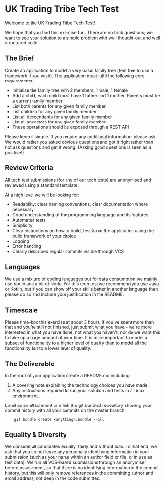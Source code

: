 # UK Trading Tribe Tech Test

Welcome to the UK Trading Tribe Tech Test!

We hope that you find this exercise fun. There are no trick questions; we want to see your solution to a simple problem with well thought-out and well structured code.

## The Brief

Create an application to model a very basic family tree (feel free to use a framework if you wish). The application must fulfil the following core requirements:

* Initialise the family tree with 2 members, 1 male, 1 female
* Add a child, each child must have 1 father and 1 mother. Parents must be a current family member
* List both parents for any given family member
* List children for any given family member
* List all descendants for any given family member
* List all ancestors for any given family member
* These operations should be exposed through a REST API

Please keep it simple. If you require any additional information, please ask. We would rather you asked obvious questions and got it right rather than not ask questions and get it wrong. (Asking good questions is seen as a positive!)

## Review Criteria

All tech test submissions (for any of our tech tests) are anonymised and reviewed using a standard template.

At a high level we will be looking for:
* Readability: clear naming conventions, clear documentation where necessary
* Good understanding of the programming language and its features
* Automated tests
* Simplicity
* Clear instructions on how to build, test & run the application using the build framework of your choice
* Logging
* Error handling
* Clearly described regular commits visible through VCS

## Languages

We use a mixture of coding languages but for data consumption we mainly use Kotlin and a bit of Node. For this tech test we recommend you use Java or Kotlin, but if you can show off your skills better in another language then please do so and include your justification in the README.

## Timescale

Please time-box this exercise at about 3 hours. If you've spent more than that and you're still not finished, just submit what you have - we're more interested in what you have done, not what you haven't, nor do we want this to take up a huge amount of your time. It is more important to model a subset of functionality to a higher level of quality than to model all the functionality but to a lower level of quality.

## The Deliverable

In the root of your application create a README.md including:

  1. A covering note explaining the technology choices you have made.
  2. Any instructions required to run your solution and tests in a Linux environment.

Email as an attachment or a link the git bundled repository showing your commit history with all your commits on the master branch:

        git bundle create <anything>.bundle --all

## Equality & Diversity

We consider all candidates equally, fairly and without bias.  To that end, we ask that you do not leave any personally identifying information in your submission (such as your name within an author field or file, or in use as test data).  We run all VCS-based submissions through an anonymiser before assessment, so that there is no identifying information in the commit history, but this will only remove references in the committing author and email address, not deep in the code submitted.
